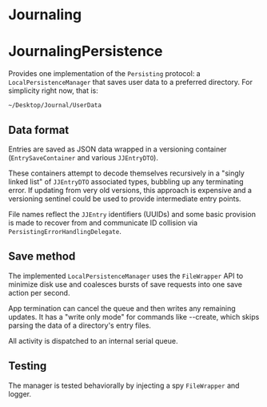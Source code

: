 # Journaling



# JournalingPersistence

Provides one implementation of the `Persisting` protocol: a `LocalPersistenceManager` that saves user data to a preferred directory. For simplicity right now, that is:
```
~/Desktop/Journal/UserData 
```

## Data format

Entries are saved as JSON data wrapped in a versioning container (`EntrySaveContainer` and various `JJEntryDTO`). 

These containers attempt to decode themselves recursively in a "singly linked list" of `JJEntryDTO` associated types, bubbling up any terminating error. If updating from very old versions, this approach is expensive and a versioning sentinel could be used to provide intermediate entry points. 

File names reflect the `JJEntry` identifiers (UUIDs) and some basic provision is made to recover from and communicate ID collision via `PersistingErrorHandlingDelegate`.


## Save method

The implemented `LocalPersistenceManager` uses the `FileWrapper` API to minimize disk use and coalesces bursts of save requests into one save action per second. 

App termination can cancel the queue and then writes any remaining updates. It has a "write only mode" for commands like --create, which skips parsing the data of a directory's entry files. 

All activity is dispatched to an internal serial queue.


## Testing

The manager is tested behaviorally by injecting a spy `FileWrapper` and logger.
